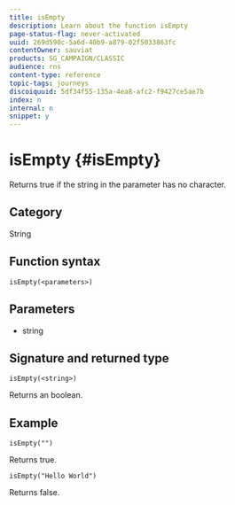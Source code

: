 ```yaml
---
title: isEmpty
description: Learn about the function isEmpty
page-status-flag: never-activated
uuid: 269d590c-5a6d-40b9-a879-02f5033863fc
contentOwner: sauviat
products: SG_CAMPAIGN/CLASSIC
audience: rns
content-type: reference
topic-tags: journeys
discoiquuid: 5df34f55-135a-4ea8-afc2-f9427ce5ae7b
index: n
internal: n
snippet: y
---
```


# isEmpty {#isEmpty}

Returns true if the string in the parameter has no character.

## Category

String

## Function syntax

`isEmpty(<parameters>)`

## Parameters

* string

## Signature and returned type

`isEmpty(<string>)`

Returns an boolean.

## Example

`isEmpty("")`

Returns true.

`isEmpty("Hello World")`

Returns false.
